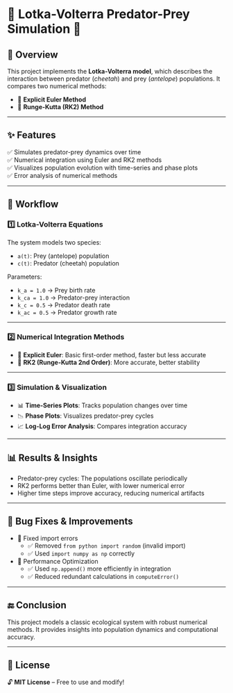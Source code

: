 # 🐆 Lotka-Volterra Predator-Prey Simulation 🦌

## 📌 Overview
This project implements the **Lotka-Volterra model**, which describes the interaction between predator (*cheetah*) and prey (*antelope*) populations. It compares two numerical methods:

- 📍 **Explicit Euler Method**  
- 📍 **Runge-Kutta (RK2) Method**

---

## ✨ Features
✅ Simulates predator-prey dynamics over time  
✅ Numerical integration using Euler and RK2 methods  
✅ Visualizes population evolution with time-series and phase plots  
✅ Error analysis of numerical methods

---

## 📂 Workflow

### 1️⃣ Lotka-Volterra Equations
The system models two species:

- `a(t)`: Prey (antelope) population  
- `c(t)`: Predator (cheetah) population  

Parameters:

- `k_a = 1.0` → Prey birth rate  
- `k_ca = 1.0` → Predator-prey interaction  
- `k_c = 0.5` → Predator death rate  
- `k_ac = 0.5` → Predator growth rate  

---

### 2️⃣ Numerical Integration Methods

- 🚀 **Explicit Euler**: Basic first-order method, faster but less accurate  
- 🚀 **RK2 (Runge-Kutta 2nd Order)**: More accurate, better stability  

---

### 3️⃣ Simulation & Visualization

- 📊 **Time-Series Plots**: Tracks population changes over time  
- 📉 **Phase Plots**: Visualizes predator-prey cycles  
- 📈 **Log-Log Error Analysis**: Compares integration accuracy  

---

## 📊 Results & Insights

- Predator-prey cycles: The populations oscillate periodically  
- RK2 performs better than Euler, with lower numerical error  
- Higher time steps improve accuracy, reducing numerical artifacts  

---

## 🐞 Bug Fixes & Improvements

- 🚨 Fixed import errors  
  - ✅ Removed `from python import random` (invalid import)  
  - ✅ Used `import numpy as np` correctly  
- 🚨 Performance Optimization  
  - ✅ Used `np.append()` more efficiently in integration  
  - ✅ Reduced redundant calculations in `computeError()`

---

## 🔚 Conclusion

This project models a classic ecological system with robust numerical methods. It provides insights into population dynamics and computational accuracy.

---

## 📜 License

🔓 **MIT License** – Free to use and modify!

